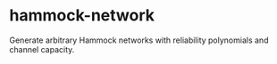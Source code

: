 # hammock-network
Generate arbitrary Hammock networks with reliability polynomials and channel capacity.
